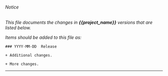 ###### Notice

*This file documents the changes in ***{{project_name}}*** versions that are
listed below.*

*Items should be added to this file as:*

	### YYYY-MM-DD  Release

	+ Additional changes.

	+ More changes.

* * *


